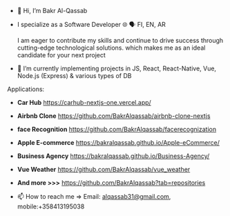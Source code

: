 - 👋 Hi, I’m Bakr Al-Qassab
-  I specialize as a Software Developer
🌐 🗣️ FI, EN, AR

   I am eager to contribute my skills and continue to drive success through cutting-edge technological solutions. which makes me as an ideal candidate for your next project

- 🌱 I’m currently implementing projects in JS, React, React-Native, Vue, Node.js (Express) & various types of DB

Applications: 

- **Car Hub**   https://carhub-nextjs-one.vercel.app/
- **Airbnb Clone**  https://github.com/BakrAlqassab/airbnb-clone-nextjs
- **face Recognition**  https://github.com/BakrAlqassab/facerecognization
- **Apple E-commerce**  https://bakralqassab.github.io/Apple-eCommerce/
- **Business Agency**   https://bakralqassab.github.io/Business-Agency/
- **Vue Weather**       https://github.com/BakrAlqassab/vue_weather

- **And more >>>**  https://github.com/BakrAlqassab?tab=repositories




- 📫 How to reach me => 
Email: alqassab31@gmail.com, 
mobile:+358413195038

<!---
BakrAlqassab/BakrAlqassab is a ✨ special ✨ repository because its `README.md` (this file) appears on your GitHub profile.
You can click the Preview link to take a look at your changes.
--->
